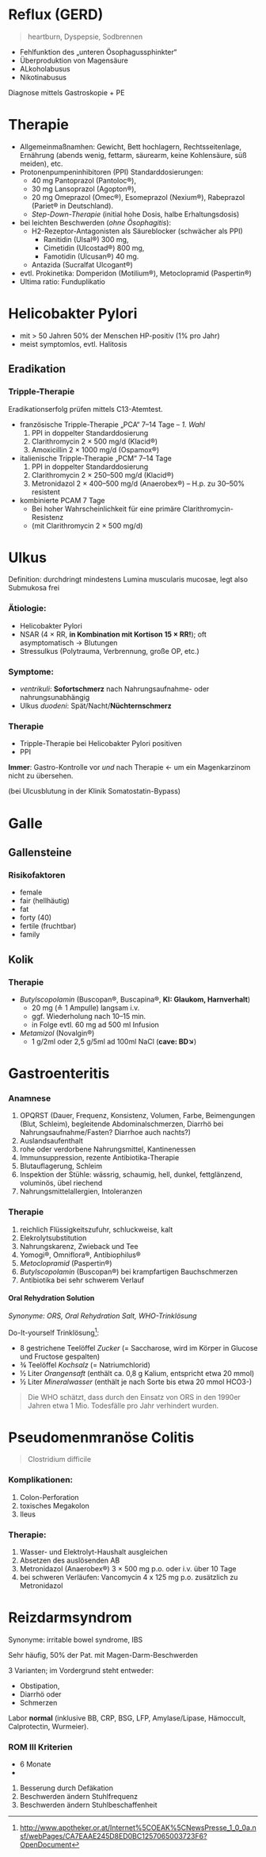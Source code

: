# Reflux (GERD)

> heartburn, Dyspepsie, Sodbrennen

* Fehlfunktion des „unteren Ösophagussphinkter“
* Überproduktion von Magensäure
* ALkoholabusus
* Nikotinabusus

Diagnose mittels Gastroskopie + PE

# Therapie

* Allgemeinmaßnamhen: Gewicht, Bett hochlagern, Rechtsseitenlage, Ernährung (abends wenig, fettarm, säurearm, keine Kohlensäure, süß meiden), etc.
* Protonenpumpeninhibitoren (PPI) Standarddosierungen:
	* 40 mg Pantoprazol (Pantoloc®),	* 30 mg Lansoprazol (Agopton®),
	* 20 mg Omeprazol (Omec®), Esomeprazol (Nexium®), Rabeprazol (Pariet® in Deutschland).
	* *Step-Down-Therapie* (initial hohe Dosis, halbe Erhaltungsdosis) 
* bei leichten Beschwerden (*ohne Ösophagitis*):
	* H2-Rezeptor-Antagonisten als Säureblocker  (schwächer als PPI)
		* Ranitidin (Ulsal®) 300 mg,
		* Cimetidin (Ulcostad®) 800 mg,
		* Famotidin (Ulcusan®) 40 mg.
	* Antazida (Sucralfat Ulcogant®)
* evtl. Prokinetika: Domperidon (Motilium®), Metoclopramid (Paspertin®)	
* Ultima ratio: Funduplikatio

# Helicobakter Pylori

- mit > 50 Jahren 50% der Menschen HP-positiv (1% pro Jahr)
- meist symptomlos, evtl. Halitosis

## Eradikation

### Tripple-Therapie

Eradikationserfolg prüfen mittels C13-Atemtest.

- französische Tripple-Therapie „PCA“ 7–14 Tage – *1. Wahl*
	1. PPI in doppelter Standarddosierung
	2. Clarithromycin 2 × 500 mg/d (Klacid®)
	3. Amoxicillin 2 × 1000 mg/d (Ospamox®)
- italienische Tripple-Therapie „PCM“ 7–14 Tage
	1. PPI in doppelter Standarddosierung
	2. Clarithromycin 2 × 250–500 mg/d (Klacid®)
	3. Metronidazol 2 × 400–500 mg/d (Anaerobex®) – H.p. zu 30–50% resistent
- kombinierte PCAM 7 Tage
	- Bei hoher Wahrscheinlichkeit für eine primäre Clarithromycin-Resistenz
	- (mit Clarithromycin 2 × 500 mg/d)

# Ulkus

Definition: durchdringt mindestens Lumina muscularis mucosae, legt also Submukosa frei

### Ätiologie:

- Helicobakter Pylori
- NSAR (4 × RR, **in Kombination mit Kortison 15 × RR!**); oft asymptomatisch → Blutungen
- Stressulkus (Polytrauma, Verbrennung, große OP, etc.)

### Symptome:

- *ventrikuli*: **Sofortschmerz** nach Nahrungsaufnahme- oder nahrungsunabhängig
- Ulkus *duodeni*: Spät/Nacht/**Nüchternschmerz**

### Therapie

- Tripple-Therapie bei Helicobakter Pylori positiven
- PPI

**Immer**: Gastro-Kontrolle vor *und* nach Therapie ← um ein Magenkarzinom nicht zu übersehen. 

(bei Ulcusblutung in der Klinik Somatostatin-Bypass)


# Galle

## Gallensteine

### Risikofaktoren

- female
- fair (hellhäutig)
- fat
- forty (40)
- fertile (fruchtbar)
- family

## Kolik

### Therapie

- *Butylscopolamin* (Buscopan®, Buscapina®, **KI: Glaukom, Harnverhalt**)
	- 20 mg (≙ 1 Ampulle) langsam i.v.
	- ggf. Wiederholung nach 10–15 min.
	- in Folge evtl. 60 mg ad 500 ml Infusion
- *Metamizol* (Novalgin®)
	- 1 g/2ml oder 2,5 g/5ml ad 100ml NaCl (**cave: BD↘**)
	
# Gastroenteritis

### Anamnese

1. OPQRST (Dauer, Frequenz, Konsistenz, Volumen, Farbe, Beimengungen (Blut,Schleim), begleitende Abdominalschmerzen, Diarrhö bei Nahrungsaufnahme/Fasten? Diarrhoe auch nachts?)
2. Auslandsaufenthalt3. rohe oder verdorbene Nahrungsmittel, Kantinenessen4. Immunsuppression, rezente Antibiotika-Therapie
5. Blutauflagerung, Schleim6. Inspektion der Stühle: wässrig, schaumig, hell, dunkel, fettglänzend, voluminös, übel riechend7. Nahrungsmittelallergien, Intoleranzen

### Therapie

1. reichlich Flüssigkeitszufuhr, schluckweise, kalt
2. Elekrolytsubstitution2. Nahrungskarenz, Zwieback und Tee3. Yomogi®, Omniflora®, Antibiophilus®4. *Metoclopramid* (Paspertin®)5. *Butylscopolamin* (Buscopan®) bei krampfartigen Bauchschmerzen6. Antibiotika bei sehr schwerem Verlauf
#### Oral Rehydration Solution

*Synonyme: ORS, Oral Rehydration Salt, WHO-Trinklösung*

Do-It-yourself Trinklösung[^apotheker]:

* 8 gestrichene Teelöffel *Zucker* (= Saccharose, wird im Körper in Glucose und Fructose gespalten)
* ¾ Teelöffel *Kochsalz* (= Natriumchlorid)
* ½ Liter *Orangensaft* (enthält ca. 0,8 g Kalium, entspricht etwa 20 mmol)
* ½ Liter *Mineralwasser* (enthält je nach Sorte bis etwa 20 mmol HCO3-)

[^apotheker]: http://www.apotheker.or.at/Internet%5COEAK%5CNewsPresse_1_0_0a.nsf/webPages/CA7EAAE245D8ED0BC1257065003723F6?OpenDocument

<!-- Bessere Quelle? -->

> Die WHO schätzt, dass durch den Einsatz von ORS in den 1990er Jahren etwa 1 Mio. Todesfälle pro Jahr verhindert wurden.

# Pseudomenmranöse Colitis

> Clostridium difficile
### Komplikationen:1. Colon-Perforation2. toxisches Megakolon3. Ileus### Therapie:1. Wasser- und Elektrolyt-Haushalt ausgleichen2. Absetzen des auslösenden AB3. Metronidazol (Anaerobex®) 3 × 500 mg p.o. oder i.v. über 10 Tage4. bei schweren Verläufen: Vancomycin 4 x 125 mg p.o. zusätzlich zu Metronidazol
# Reizdarmsyndrom
Synonyme: irritable bowel syndrome, IBS
Sehr häufig, 50%  der Pat. mit Magen-Darm-Beschwerden

3 Varianten; im Vordergrund steht entweder:

- Obstipation,
- Diarrhö oder
- Schmerzen

Labor **normal** (inklusive BB, CRP, BSG, LFP, Amylase/Lipase, Hämoccult, Calprotectin, Wurmeier).

### ROM III Kriterien

- 6 Monate
- 


1. Besserung durch Defäkation
2. Beschwerden ändern Stuhlfrequenz
3. Beschwerden ändern Stuhlbeschaffenheit